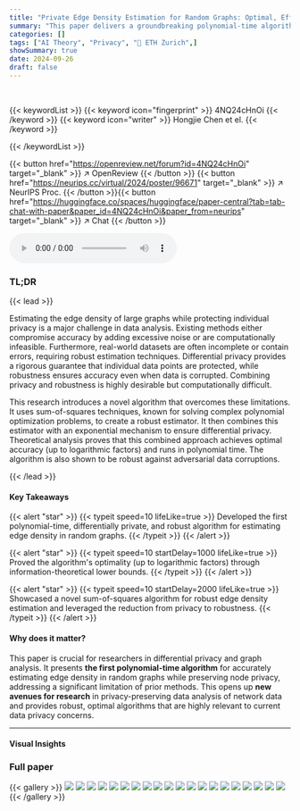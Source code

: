 ```yaml
---
title: "Private Edge Density Estimation for Random Graphs: Optimal, Efficient and Robust"
summary: "This paper delivers a groundbreaking polynomial-time algorithm for optimally estimating edge density in random graphs while ensuring node privacy and robustness against data corruption."
categories: []
tags: ["AI Theory", "Privacy", "🏢 ETH Zurich",]
showSummary: true
date: 2024-09-26
draft: false
---
```


<br>

{{< keywordList >}}
{{< keyword icon="fingerprint" >}} 4NQ24cHnOi {{< /keyword >}}
{{< keyword icon="writer" >}} Hongjie Chen et el. {{< /keyword >}}
 
{{< /keywordList >}}

{{< button href="https://openreview.net/forum?id=4NQ24cHnOi" target="_blank" >}}
↗ OpenReview
{{< /button >}}
{{< button href="https://neurips.cc/virtual/2024/poster/96671" target="_blank" >}}
↗ NeurIPS Proc.
{{< /button >}}{{< button href="https://huggingface.co/spaces/huggingface/paper-central?tab=tab-chat-with-paper&paper_id=4NQ24cHnOi&paper_from=neurips" target="_blank" >}}
↗ Chat
{{< /button >}}



<audio controls>
    <source src="https://ai-paper-reviewer.com/4NQ24cHnOi/podcast.wav" type="audio/wav">
    Your browser does not support the audio element.
</audio>


### TL;DR


{{< lead >}}

Estimating the edge density of large graphs while protecting individual privacy is a major challenge in data analysis.  Existing methods either compromise accuracy by adding excessive noise or are computationally infeasible.  Furthermore, real-world datasets are often incomplete or contain errors, requiring robust estimation techniques.  Differential privacy provides a rigorous guarantee that individual data points are protected, while robustness ensures accuracy even when data is corrupted.  Combining privacy and robustness is highly desirable but computationally difficult.

This research introduces a novel algorithm that overcomes these limitations. It uses sum-of-squares techniques, known for solving complex polynomial optimization problems, to create a robust estimator.  It then combines this estimator with an exponential mechanism to ensure differential privacy.  Theoretical analysis proves that this combined approach achieves optimal accuracy (up to logarithmic factors) and runs in polynomial time.  The algorithm is also shown to be robust against adversarial data corruptions.

{{< /lead >}}


#### Key Takeaways

{{< alert "star" >}}
{{< typeit speed=10 lifeLike=true >}} Developed the first polynomial-time, differentially private, and robust algorithm for estimating edge density in random graphs. {{< /typeit >}}
{{< /alert >}}

{{< alert "star" >}}
{{< typeit speed=10 startDelay=1000 lifeLike=true >}} Proved the algorithm's optimality (up to logarithmic factors) through information-theoretical lower bounds. {{< /typeit >}}
{{< /alert >}}

{{< alert "star" >}}
{{< typeit speed=10 startDelay=2000 lifeLike=true >}} Showcased a novel sum-of-squares algorithm for robust edge density estimation and leveraged the reduction from privacy to robustness. {{< /typeit >}}
{{< /alert >}}

#### Why does it matter?
This paper is crucial for researchers in differential privacy and graph analysis.  It presents **the first polynomial-time algorithm** for accurately estimating edge density in random graphs while preserving node privacy, addressing a significant limitation of prior methods.  This opens up **new avenues for research** in privacy-preserving data analysis of network data and provides robust, optimal algorithms that are highly relevant to current data privacy concerns.

------
#### Visual Insights







### Full paper

{{< gallery >}}
<img src="https://ai-paper-reviewer.com/4NQ24cHnOi/1.png" class="grid-w50 md:grid-w33 xl:grid-w25" />
<img src="https://ai-paper-reviewer.com/4NQ24cHnOi/2.png" class="grid-w50 md:grid-w33 xl:grid-w25" />
<img src="https://ai-paper-reviewer.com/4NQ24cHnOi/3.png" class="grid-w50 md:grid-w33 xl:grid-w25" />
<img src="https://ai-paper-reviewer.com/4NQ24cHnOi/4.png" class="grid-w50 md:grid-w33 xl:grid-w25" />
<img src="https://ai-paper-reviewer.com/4NQ24cHnOi/5.png" class="grid-w50 md:grid-w33 xl:grid-w25" />
<img src="https://ai-paper-reviewer.com/4NQ24cHnOi/6.png" class="grid-w50 md:grid-w33 xl:grid-w25" />
<img src="https://ai-paper-reviewer.com/4NQ24cHnOi/7.png" class="grid-w50 md:grid-w33 xl:grid-w25" />
<img src="https://ai-paper-reviewer.com/4NQ24cHnOi/8.png" class="grid-w50 md:grid-w33 xl:grid-w25" />
<img src="https://ai-paper-reviewer.com/4NQ24cHnOi/9.png" class="grid-w50 md:grid-w33 xl:grid-w25" />
<img src="https://ai-paper-reviewer.com/4NQ24cHnOi/10.png" class="grid-w50 md:grid-w33 xl:grid-w25" />
<img src="https://ai-paper-reviewer.com/4NQ24cHnOi/11.png" class="grid-w50 md:grid-w33 xl:grid-w25" />
<img src="https://ai-paper-reviewer.com/4NQ24cHnOi/12.png" class="grid-w50 md:grid-w33 xl:grid-w25" />
<img src="https://ai-paper-reviewer.com/4NQ24cHnOi/13.png" class="grid-w50 md:grid-w33 xl:grid-w25" />
<img src="https://ai-paper-reviewer.com/4NQ24cHnOi/14.png" class="grid-w50 md:grid-w33 xl:grid-w25" />
<img src="https://ai-paper-reviewer.com/4NQ24cHnOi/15.png" class="grid-w50 md:grid-w33 xl:grid-w25" />
<img src="https://ai-paper-reviewer.com/4NQ24cHnOi/16.png" class="grid-w50 md:grid-w33 xl:grid-w25" />
<img src="https://ai-paper-reviewer.com/4NQ24cHnOi/17.png" class="grid-w50 md:grid-w33 xl:grid-w25" />
<img src="https://ai-paper-reviewer.com/4NQ24cHnOi/18.png" class="grid-w50 md:grid-w33 xl:grid-w25" />
<img src="https://ai-paper-reviewer.com/4NQ24cHnOi/19.png" class="grid-w50 md:grid-w33 xl:grid-w25" />
<img src="https://ai-paper-reviewer.com/4NQ24cHnOi/20.png" class="grid-w50 md:grid-w33 xl:grid-w25" />
{{< /gallery >}}